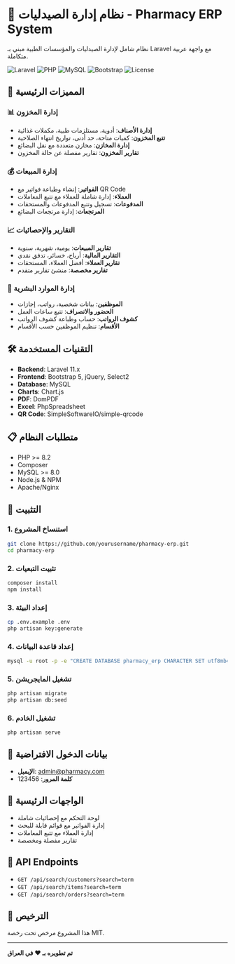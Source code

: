 # 🏥 نظام إدارة الصيدليات - Pharmacy ERP System

نظام شامل لإدارة الصيدليات والمؤسسات الطبية مبني بـ Laravel مع واجهة عربية متكاملة.

![Laravel](https://img.shields.io/badge/Laravel-11.x-red.svg)
![PHP](https://img.shields.io/badge/PHP-8.2+-blue.svg)
![MySQL](https://img.shields.io/badge/MySQL-8.0+-orange.svg)
![Bootstrap](https://img.shields.io/badge/Bootstrap-5.x-purple.svg)
![License](https://img.shields.io/badge/License-MIT-green.svg)

## 🌟 المميزات الرئيسية

### 📊 إدارة المخزون
- **إدارة الأصناف**: أدوية، مستلزمات طبية، مكملات غذائية
- **تتبع المخزون**: كميات متاحة، حد أدنى، تواريخ انتهاء الصلاحية
- **إدارة المخازن**: مخازن متعددة مع نقل البضائع
- **تقارير المخزون**: تقارير مفصلة عن حالة المخزون

### 💰 إدارة المبيعات
- **الفواتير**: إنشاء وطباعة فواتير مع QR Code
- **العملاء**: إدارة شاملة للعملاء مع تتبع المعاملات
- **المدفوعات**: تسجيل وتتبع المدفوعات والمستحقات
- **المرتجعات**: إدارة مرتجعات البضائع

### 📈 التقارير والإحصائيات
- **تقارير المبيعات**: يومية، شهرية، سنوية
- **التقارير المالية**: أرباح، خسائر، تدفق نقدي
- **تقارير العملاء**: أفضل العملاء، المستحقات
- **تقارير مخصصة**: منشئ تقارير متقدم

### 👥 إدارة الموارد البشرية
- **الموظفين**: بيانات شخصية، رواتب، إجازات
- **الحضور والانصراف**: تتبع ساعات العمل
- **كشوف الرواتب**: حساب وطباعة كشوف الرواتب
- **الأقسام**: تنظيم الموظفين حسب الأقسام

## 🛠️ التقنيات المستخدمة

- **Backend**: Laravel 11.x
- **Frontend**: Bootstrap 5, jQuery, Select2
- **Database**: MySQL
- **Charts**: Chart.js
- **PDF**: DomPDF
- **Excel**: PhpSpreadsheet
- **QR Code**: SimpleSoftwareIO/simple-qrcode

## 📋 متطلبات النظام

- PHP >= 8.2
- Composer
- MySQL >= 8.0
- Node.js & NPM
- Apache/Nginx

## 🚀 التثبيت

### 1. استنساخ المشروع
```bash
git clone https://github.com/yourusername/pharmacy-erp.git
cd pharmacy-erp
```

### 2. تثبيت التبعيات
```bash
composer install
npm install
```

### 3. إعداد البيئة
```bash
cp .env.example .env
php artisan key:generate
```

### 4. إعداد قاعدة البيانات
```bash
mysql -u root -p -e "CREATE DATABASE pharmacy_erp CHARACTER SET utf8mb4 COLLATE utf8mb4_unicode_ci;"
```

### 5. تشغيل المايجريشن
```bash
php artisan migrate
php artisan db:seed
```

### 6. تشغيل الخادم
```bash
php artisan serve
```

## 👤 بيانات الدخول الافتراضية

- **الإيميل**: admin@pharmacy.com
- **كلمة المرور**: 123456

## 📱 الواجهات الرئيسية

- لوحة التحكم مع إحصائيات شاملة
- إدارة الفواتير مع قوائم قابلة للبحث
- إدارة العملاء مع تتبع المعاملات
- تقارير مفصلة ومخصصة

## 🔄 API Endpoints

- `GET /api/search/customers?search=term`
- `GET /api/search/items?search=term`
- `GET /api/search/orders?search=term`

## 📝 الترخيص

هذا المشروع مرخص تحت رخصة MIT.

---

**تم تطويره بـ ❤️ في العراق**
